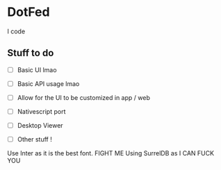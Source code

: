 # DotFed

I code

## Stuff to do
- [ ] Basic UI lmao
- [ ] Basic API usage lmao
- [ ] Allow for the UI to be customized in app / web
- [ ] Nativescript port
- [ ] Desktop Viewer
- [ ] Other stuff !


Use Inter as it is the best font. FIGHT ME
Using SurrelDB as I CAN FUCK YOU